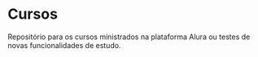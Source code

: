# Cursos
Repositório para os cursos ministrados na plataforma Alura ou testes de novas funcionalidades de estudo.
